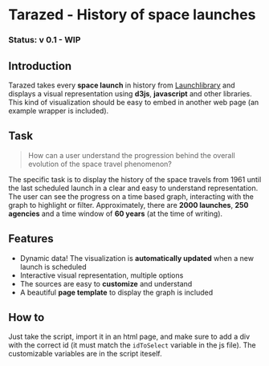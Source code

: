 # Tarazed - History of space launches

### Status: v 0.1 - WIP

## Introduction
Tarazed takes every **space launch** in history from [Launchlibrary](https://launchlibrary.net) and displays a visual representation using **d3js**, **javascript** and other libraries. This kind of visualization should be easy to embed in another web page (an example wrapper is included). 

## Task
> How can a user understand the progression behind the overall evolution of the space travel phenomenon?

The specific task is to display the history of the space travels from 1961 until the last scheduled launch in a clear and easy to understand representation. The user can see the progress on a time based graph, interacting with the graph to highlight or filter.
Approximately, there are **2000 launches**, **250 agencies** and a time window of **60 years** (at the time of writing).

## Features
- Dynamic data! The visualization is **automatically updated** when a new launch is scheduled
- Interactive visual representation, multiple options
- The sources are easy to **customize** and understand
- A beautiful **page template** to display the graph is included

## How to
Just take the script, import it in an html page, and make sure to add a div with the correct id (it must match the `idToSelect` variable in the js file). The customizable variables are in the script iteself. 